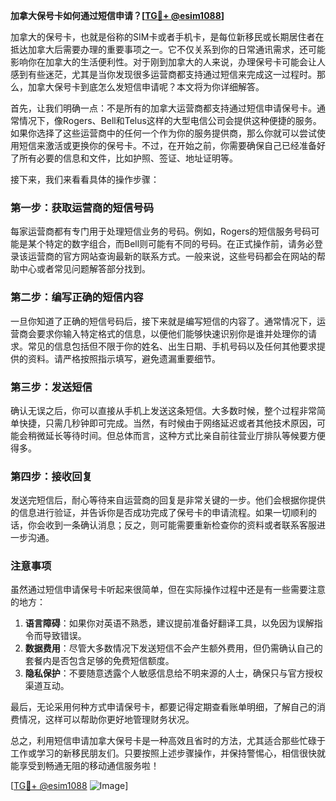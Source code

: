 **加拿大保号卡如何通过短信申请？[[TG💪+ @esim1088](https://t.me/s/esim1088)]**

加拿大的保号卡，也就是俗称的SIM卡或者手机卡，是每位新移民或长期居住者在抵达加拿大后需要办理的重要事项之一。它不仅关系到你的日常通讯需求，还可能影响你在加拿大的生活便利性。对于刚到加拿大的人来说，办理保号卡可能会让人感到有些迷茫，尤其是当你发现很多运营商都支持通过短信来完成这一过程时。那么，加拿大保号卡到底怎么发短信申请呢？本文将为你详细解答。

首先，让我们明确一点：不是所有的加拿大运营商都支持通过短信申请保号卡。通常情况下，像Rogers、Bell和Telus这样的大型电信公司会提供这种便捷的服务。如果你选择了这些运营商中的任何一个作为你的服务提供商，那么你就可以尝试使用短信来激活或更换你的保号卡。不过，在开始之前，你需要确保自己已经准备好了所有必要的信息和文件，比如护照、签证、地址证明等。

接下来，我们来看看具体的操作步骤：

### 第一步：获取运营商的短信号码

每家运营商都有专门用于处理短信业务的号码。例如，Rogers的短信服务号码可能是某个特定的数字组合，而Bell则可能有不同的号码。在正式操作前，请务必登录该运营商的官方网站查询最新的联系方式。一般来说，这些号码都会在网站的帮助中心或者常见问题解答部分找到。

### 第二步：编写正确的短信内容

一旦你知道了正确的短信号码后，接下来就是编写短信的内容了。通常情况下，运营商会要求你输入特定格式的信息，以便他们能够快速识别你是谁并处理你的请求。常见的信息包括但不限于你的姓名、出生日期、手机号码以及任何其他要求提供的资料。请严格按照指示填写，避免遗漏重要细节。

### 第三步：发送短信

确认无误之后，你可以直接从手机上发送这条短信。大多数时候，整个过程非常简单快捷，只需几秒钟即可完成。当然，有时候由于网络延迟或者其他技术原因，可能会稍微延长等待时间。但总体而言，这种方式比亲自前往营业厅排队等候要方便得多。

### 第四步：接收回复

发送完短信后，耐心等待来自运营商的回复是非常关键的一步。他们会根据你提供的信息进行验证，并告诉你是否成功完成了保号卡的申请流程。如果一切顺利的话，你会收到一条确认消息；反之，则可能需要重新检查你的资料或者联系客服进一步沟通。

### 注意事项

虽然通过短信申请保号卡听起来很简单，但在实际操作过程中还是有一些需要注意的地方：

1. **语言障碍**：如果你对英语不熟悉，建议提前准备好翻译工具，以免因为误解指令而导致错误。
2. **数据费用**：尽管大多数情况下发送短信不会产生额外费用，但仍需确认自己的套餐内是否包含足够的免费短信额度。
3. **隐私保护**：不要随意透露个人敏感信息给不明来源的人士，确保只与官方授权渠道互动。

最后，无论采用何种方式申请保号卡，都要记得定期查看账单明细，了解自己的消费情况，这样可以帮助你更好地管理财务状况。

总之，利用短信申请加拿大保号卡是一种高效且省时的方法，尤其适合那些忙碌于工作或学习的新移民朋友们。只要按照上述步骤操作，并保持警惕心，相信很快就能享受到畅通无阻的移动通信服务啦！

[[TG💪+ @esim1088](https://t.me/s/esim1088) ![Image](https://i.postimg.cc/4NQfJmqS/Snipaste-2025-05-13-00-14-12.png)]